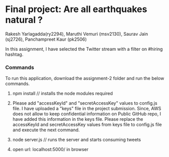# Final project: Are all earthquakes natural ?
Rakesh Yarlagadda(ry2294), Maruthi Vemuri (msv2130), Saurav Jain (sj2726), Panchampreet Kaur (pk2506)

In this assignment, I have selected the Twitter stream with a filter on #hiring hashtag.

### Commands
To run this application, download the assignment-2 folder and run the below commands.

1. npm install // installs the node modules required

2. Please add "accessKeyId" and "secretAccessKey" values to config.js file. I have uploaded a "keys" file in the project submission. Since, AWS does not allow to keep confidential information on Public GitHub repo, I have added this information in the keys file. Please replace the accessKeyId and secretAccessKey values from keys file to config.js file and execute the next command.

3. node server.js // runs the server and starts consuming tweets

4. open url: localhost:5000/ in browser